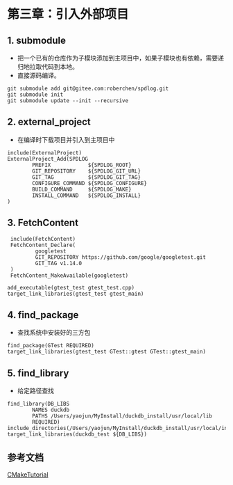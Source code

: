 # 第三章：引入外部项目

## 1\. submodule
- 把一个已有的仓库作为子模块添加到主项目中，如果子模块也有依赖，需要递归地拉取代码到本地。
- 直接源码编译。
```
git submodule add git@gitee.com:roberchen/spdlog.git
git submodule init
git submodule update --init --recursive
```

## 2\. external_project
- 在编译时下载项目并引入到主项目中
```
include(ExternalProject)
ExternalProject_Add(SPDLOG
        PREFIX            ${SPDLOG_ROOT}
        GIT_REPOSITORY    ${SPDLOG_GIT_URL}
        GIT_TAG           ${SPDLOG_GIT_TAG}
        CONFIGURE_COMMAND ${SPDLOG_CONFIGURE}
        BUILD_COMMAND     ${SPDLOG_MAKE}
        INSTALL_COMMAND   ${SPDLOG_INSTALL}
)
```

## 3\. FetchContent
```
 include(FetchContent)
 FetchContent_Declare(
         googletest
         GIT_REPOSITORY https://github.com/google/googletest.git
         GIT_TAG v1.14.0
 )
 FetchContent_MakeAvailable(googletest)

add_executable(gtest_test gtest_test.cpp)
target_link_libraries(gtest_test gtest_main)
```
## 4. find_package
- 查找系统中安装好的三方包
```
find_package(GTest REQUIRED)
target_link_libraries(gtest_test GTest::gtest GTest::gtest_main)
```

## 5. find_library
- 给定路径查找
```
find_library(DB_LIBS
        NAMES duckdb
        PATHS /Users/yaojun/MyInstall/duckdb_install/usr/local/lib
        REQUIRED)
include_directories(/Users/yaojun/MyInstall/duckdb_install/usr/local/include)
target_link_libraries(duckdb_test ${DB_LIBS})
```
## 参考文档

[CMakeTutorial](https://github.com/BrightXiaoHan/CMakeTutorial/blob/master/ImportExternalProject/README.md)
